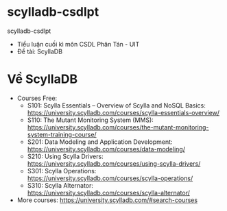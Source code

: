 # scylladb-csdlpt
scylladb-csdlpt
- Tiểu luận cuối kì môn CSDL Phân Tán - UIT
- Đề tài: ScyllaDB
# Về ScyllaDB
- Courses Free:
  - S101: Scylla Essentials – Overview of Scylla and NoSQL Basics: https://university.scylladb.com/courses/scylla-essentials-overview/
  - S110: The Mutant Monitoring System (MMS): https://university.scylladb.com/courses/the-mutant-monitoring-system-training-course/
  - S201: Data Modeling and Application Development: https://university.scylladb.com/courses/data-modeling/
  - S210: Using Scylla Drivers: https://university.scylladb.com/courses/using-scylla-drivers/
  - S301: Scylla Operations: https://university.scylladb.com/courses/scylla-operations/
  - S310: Scylla Alternator: https://university.scylladb.com/courses/scylla-alternator/
- More courses: https://university.scylladb.com/#search-courses
